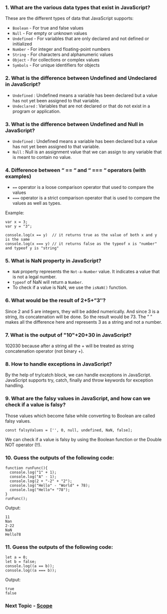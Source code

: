 ### 1. What are the various data types that exist in JavaScript?

These are the different types of data that JavaScript supports:

- `Boolean` - For true and false values
- `Null` - For empty or unknown values
- `Undefined` - For variables that are only declared and not defined or initialized
- `Number` - For integer and floating-point numbers
- `String` - For characters and alphanumeric values
- `Object` - For collections or complex values
- `Symbols` - For unique identifiers for objects

### 2. What is the difference between Undefined and Undeclared in JavaScript?

- `Undefined` : Undefined means a variable has been declared but a value has not yet been assigned to that variable.
- `Undeclared` : Variables that are not declared or that do not exist in a program or application.

### 3. What is the difference between Undefined and Null in JavaScript?

- `Undefined` : Undefined means a variable has been declared but a value has not yet been assigned to that variable.
- `Null` : Null is an assignment value that we can assign to any variable that is meant to contain no value.

### 4. Difference between “ == “ and “ === “ operators (with examples)

- `==` operator is a loose comparison operator that used to compare the values
- `===` operator is a strict comparison operator that is used to compare the values as well as types.

Example:

```
var x = 3;
var y = "3";

console.log(x == y)  // it returns true as the value of both x and y is the same
console.log(x === y) // it returns false as the typeof x is "number" and typeof y is "string"
```

### 5. What is NaN property in JavaScript?

- `NaN` property represents the `Not-a-Number` value. It indicates a value that is not a legal number.
- `typeof` of NaN will return a `Number`.
- To check if a value is NaN, we use the `isNaN()` function.

### 6. What would be the result of 2+5+”3″?

Since 2 and 5 are integers, they will be added numerically. And since 3 is a string, its concatenation will be done. So the result would be 73. The ” ” makes all the difference here and represents 3 as a string and not a number.

### 7. What is the output of "10"+20+30 in JavaScript?

102030 because after a string all the + will be treated as string concatenation operator (not binary +).

### 8. How to handle exceptions in JavaScript?

By the help of try/catch block, we can handle exceptions in JavaScript. JavaScript supports try, catch, finally and throw keywords for exception handling.

### 9. What are the falsy values in JavaScript, and how can we check if a value is falsy?

Those values which become false while converting to Boolean are called falsy values.

```
const falsyValues = ['', 0, null, undefined, NaN, false];
```

We can check if a value is falsy by using the Boolean function or the Double NOT operator (!!).

### 10. Guess the outputs of the following code:

```
function runFunc(){
  console.log("1" + 1);
  console.log("A" - 1);
  console.log(2 + "-2" + "2");
  console.log("Hello" - "World" + 78);
  console.log("Hello"+ "78");
}
runFunc();
```

Output:

```
11
Nan
2-22
NaN
Hello78
```

### 11. Guess the outputs of the following code:

```
let a = 0;
let b = false;
console.log((a == b));
console.log((a === b));
```

Output:

```
true
false
```


### Next Topic - [Scope](https://github.com/piyush-agrawal6/Javascript-Interview-Questions/tree/master/c-Scope)
